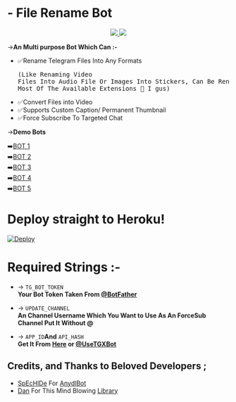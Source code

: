 # - File Rename Bot

<p align="center">
  <a href="https://github.com/No-OnE-Kn0wS-Me/FileRenameBot/stargazers">
    <img src="https://img.shields.io/github/stars/No-OnE-Kn0wS-Me/FileRenameBot?style=social">

  </a>
  
  <a href="https://github.com/No-OnE-Kn0wS-Me/FileRenameBot/fork">
    <img src="https://img.shields.io/github/forks/No-OnE-Kn0wS-Me/FileRenameBot?label=Fork&style=social">

  </a>  
</p>

->**An Multi purpose Bot Which Can :-**
* ✅Rename Telegram Files Into Any Formats <pre>(Like Renaming Video Files Into Audio File Or Images Into Stickers, Can Be Rename Any File To Most Of The Available Extensions 🤔 I gus) </pre>
* ✅Convert Files into Video
* ✅Supports Custom Caption/ Permanent Thumbnail
* ✅Force Subscribe To Targeted Chat

->**Demo Bots**

➡️[BOT 1](https://t.me/rename1robot)    
➡️[BOT 2](https://t.me/rename2robot)    
➡️[BOT 3](https://t.me/rename3robot)    
➡️[BOT 4](https://t.me/rename4robot)   
➡️[BOT 5](https://t.me/rename5robot)


# Deploy straight to Heroku!

[![Deploy](https://www.herokucdn.com/deploy/button.svg)](https://heroku.com/deploy?template=https://github.com/hackgit12/rename)

# Required Strings :-

* -> `TG_BOT_TOKEN`<br> **Your Bot Token Taken From [@BotFather](https://t.me/botfather)**

* -> `UPDATE_CHANNEL`<br> **An Channel Username Which You Want to Use As An ForceSub Channel Put It Without @**

* -> `APP_ID`__And__ `API_HASH`<br>**Get It From [Here](http://www.my.telegram.org) or [@UseTGXBot](http://www.telegram.dog/UseTGXBot)**

## Credits, and Thanks to Beloved Developers ;

* [SpEcHlDe](https://telegram.dog/SpEcHlDe) For [AnydlBot](https://github.com/SpEcHiDe/AnyDLBot)
* [Dan](https://github.com/delivrance) For This Mind Blowing [Library](https://github.com/pyrogram/pyrogram)
